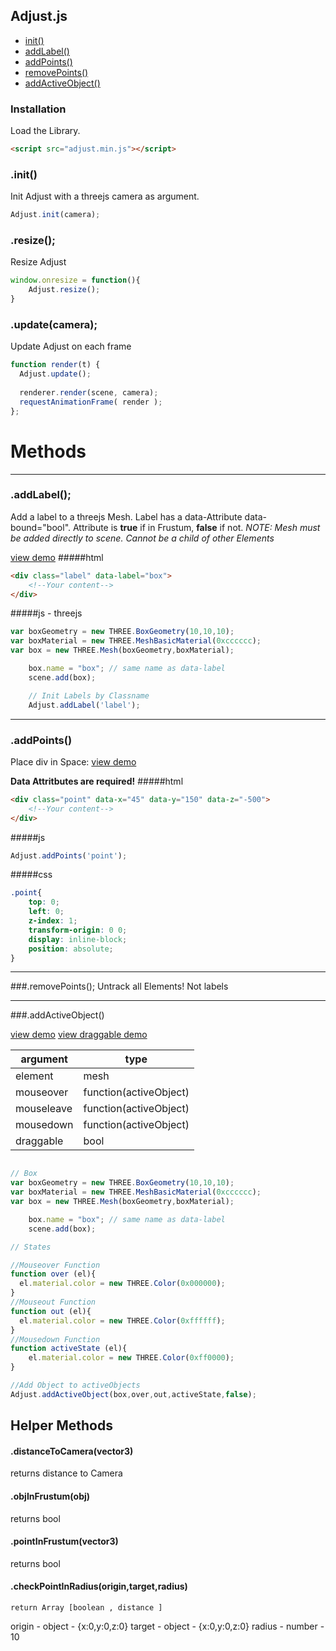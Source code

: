 ## Adjust.js

- [init()](#user-content-init)
- [addLabel()](#user-content-addlabel)
- [addPoints()](#user-content-trackelements)
- [removePoints()](#user-content-untrackelements)
- [addActiveObject()](#user-content-addactiveobject)

### Installation
Load the Library.
```html
<script src="adjust.min.js"></script>
```


### .init()
Init Adjust with a threejs camera as argument.
```js
Adjust.init(camera);
```
### .resize();
Resize Adjust
```js
window.onresize = function(){
    Adjust.resize();
}
```
### .update(camera);
Update Adjust on each frame

```js
function render(t) { 
  Adjust.update();
  
  renderer.render(scene, camera);
  requestAnimationFrame( render );
};

```

# Methods

---

### .addLabel();
Add a label to a threejs Mesh. Label has a data-Attribute data-bound="bool". Attribute is __true__ if in Frustum, __false__ if not.
*NOTE: Mesh must be added directly to scene. Cannot be a child of other Elements*

<a href="example/add_label.html">view demo</a>
#####html
```html
<div class="label" data-label="box">
    <!--Your content-->
</div>
```
#####js - threejs
```js
var boxGeometry = new THREE.BoxGeometry(10,10,10);
var boxMaterial = new THREE.MeshBasicMaterial(0xcccccc);
var box = new THREE.Mesh(boxGeometry,boxMaterial);

    box.name = "box"; // same name as data-label
    scene.add(box);

    // Init Labels by Classname
    Adjust.addLabel('label');
```

---

### .addPoints()
Place div in Space: <a href="example/add_points.html">view demo</a>

__Data Attritbutes are required!__
#####html
```html
<div class="point" data-x="45" data-y="150" data-z="-500">
    <!--Your content-->
</div>
```

#####js
```js
Adjust.addPoints('point');
```
#####css
```css
.point{
    top: 0;
    left: 0;
    z-index: 1;
    transform-origin: 0 0;
    display: inline-block;
    position: absolute;
}
```

---

###.removePoints();
Untrack all Elements! Not labels

---

###.addActiveObject()

<a href="example/add_active.html">view demo</a>
<a href="example/add_active_draggable.html">view draggable demo</a>

| argument | type |
|---|---|
| element | mesh |
| mouseover | function(activeObject) |
| mouseleave | function(activeObject) |
| mousedown | function(activeObject) |
| draggable | bool |

```js

// Box
var boxGeometry = new THREE.BoxGeometry(10,10,10);
var boxMaterial = new THREE.MeshBasicMaterial(0xcccccc);
var box = new THREE.Mesh(boxGeometry,boxMaterial);

    box.name = "box"; // same name as data-label
    scene.add(box);

// States

//Mouseover Function
function over (el){
  el.material.color = new THREE.Color(0x000000);
}
//Mouseout Function
function out (el){
  el.material.color = new THREE.Color(0xffffff);
}
//Mousedown Function
function activeState (el){
    el.material.color = new THREE.Color(0xff0000);
}

//Add Object to activeObjects
Adjust.addActiveObject(box,over,out,activeState,false);
```


## Helper Methods


#### .distanceToCamera(vector3)
returns distance to Camera
#### .objInFrustum(obj)
returns bool
#### .pointInFrustum(vector3)
returns bool

#### .checkPointInRadius(origin,target,radius)
    return Array [boolean , distance ]

origin - object - {x:0,y:0,z:0}
target - object - {x:0,y:0,z:0}
radius - number - 10






